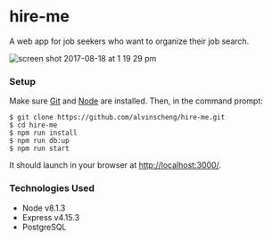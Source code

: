 # hire-me
A web app for job seekers who want to organize their job search.

![screen shot 2017-08-18 at 1 19 29 pm](https://user-images.githubusercontent.com/24768321/29476269-1797090e-8418-11e7-9fe6-97db63788553.png)

### Setup
Make sure [Git](https://git-scm.com/) and [Node](https://nodejs.org/en/) are installed. Then, in the command prompt:

    $ git clone https://github.com/alvinscheng/hire-me.git
    $ cd hire-me
    $ npm run install
    $ npm run db:up
    $ npm run start

It should launch in your browser at [http://localhost:3000/](http://localhost:3000/).

### Technologies Used

  * Node v8.1.3
  * Express v4.15.3
  * PostgreSQL
